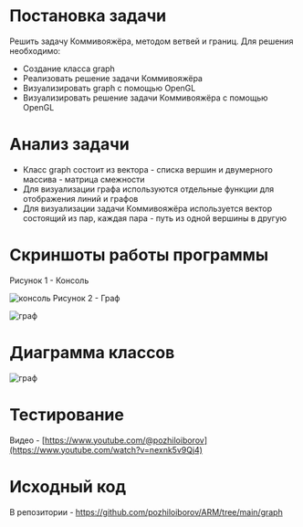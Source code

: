 # Постановка задачи # 

Решить задачу Коммивояжёра, методом ветвей и  границ.
Для решения необходимо:

- Создание класса graph 
- Реализовать решение задачи Коммивояжёра 
- Визуализировать graph с помощью OpenGL 
- Визуализировать решение задачи Коммивояжёра с помощью OpenGL 

# Анализ задачи #

- Класс graph состоит из вектора - списка вершин и двумерного массива - матрица смежности
- Для визуализации графа используются отдельные функции для отображения линий и графов 
- Для визуализации задачи Коммивояжёра используется вектор состоящий из пар, каждая пара -  путь из одной вершины в другую 

# Скриншоты работы программы #
Рисунок 1 - Консоль

![консоль](https://github.com/pozhiloiborov/ARM/assets/116288619/6094d14d-d9d1-42be-92f5-274d9bfb8426)
Рисунок 2 - Граф

![граф](https://github.com/pozhiloiborov/ARM/assets/116288619/ad7185d9-3b69-4051-9a98-d96705ae164a)

# Диаграмма классов

![граф](https://github.com/pozhiloiborov/ARM/assets/116288619/076c43a5-0342-4a93-b7c7-00bdb72afa5a)

# Тестирование #

Видео - [https://www.youtube.com/@pozhiloiborov](https://www.youtube.com/watch?v=nexnk5v9Qj4)

# Исходный код #

В репозитории - https://github.com/pozhiloiborov/ARM/tree/main/graph

